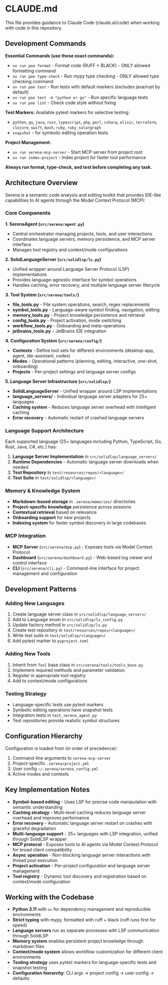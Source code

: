 # CLAUDE.md

This file provides guidance to Claude Code (claude.ai/code) when working with code in this repository.

## Development Commands

**Essential Commands (use these exact commands):**
- `uv run poe format` - Format code (RUFF + BLACK) - ONLY allowed formatting command
- `uv run poe type-check` - Run mypy type checking - ONLY allowed type checking command
- `uv run poe test` - Run tests with default markers (excludes java/rust by default)
- `uv run poe test -m "python or go"` - Run specific language tests
- `uv run poe lint` - Check code style without fixing

**Test Markers:**
Available pytest markers for selective testing:
- `python`, `go`, `java`, `rust`, `typescript`, `php`, `perl`, `csharp`, `elixir`, `terraform`, `clojure`, `swift`, `bash`, `ruby`, `ruby_solargraph`
- `snapshot` - for symbolic editing operation tests

**Project Management:**
- `uv run serena-mcp-server` - Start MCP server from project root
- `uv run index-project` - Index project for faster tool performance

**Always run format, type-check, and test before completing any task.**

## Architecture Overview

Serena is a semantic code analysis and editing toolkit that provides IDE-like capabilities to AI agents through the Model Context Protocol (MCP):

### Core Components

**1. SerenaAgent (`src/serena/agent.py`)**
- Central orchestrator managing projects, tools, and user interactions
- Coordinates language servers, memory persistence, and MCP server interface
- Manages tool registry and context/mode configurations

**2. SolidLanguageServer (`src/solidlsp/ls.py`)**  
- Unified wrapper around Language Server Protocol (LSP) implementations
- Provides language-agnostic interface for symbol operations
- Handles caching, error recovery, and multiple language server lifecycle

**3. Tool System (`src/serena/tools/`)**
- **file_tools.py** - File system operations, search, regex replacements
- **symbol_tools.py** - Language-aware symbol finding, navigation, editing
- **memory_tools.py** - Project knowledge persistence and retrieval
- **config_tools.py** - Project activation, mode switching
- **workflow_tools.py** - Onboarding and meta-operations
- **jetbrains_tools.py** - JetBrains IDE integration

**4. Configuration System (`src/serena/config/`)**
- **Contexts** - Define tool sets for different environments (desktop-app, agent, ide-assistant, codex)
- **Modes** - Operational patterns (planning, editing, interactive, one-shot, onboarding)
- **Projects** - Per-project settings and language server configs

**5. Language Server Infrastructure (`src/solidlsp/`)**
- **SolidLanguageServer** - Unified wrapper around LSP implementations
- **language_servers/** - Individual language server adapters for 25+ languages
- **Caching system** - Reduces language server overhead with intelligent caching
- **Error recovery** - Automatic restart of crashed language servers

### Language Support Architecture

Each supported language (25+ languages including Python, TypeScript, Go, Rust, Java, C#, etc.) has:
1. **Language Server Implementation** in `src/solidlsp/language_servers/`
2. **Runtime Dependencies** - Automatic language server downloads when needed
3. **Test Repository** in `test/resources/repos/<language>/`
4. **Test Suite** in `test/solidlsp/<language>/`

### Memory & Knowledge System

- **Markdown-based storage** in `.serena/memories/` directories
- **Project-specific knowledge** persistence across sessions
- **Contextual retrieval** based on relevance
- **Onboarding support** for new projects
- **Indexing system** for faster symbol discovery in large codebases

### MCP Integration

- **MCP Server** (`src/serena/mcp.py`) - Exposes tools via Model Context Protocol
- **Dashboard** (`src/serena/dashboard.py`) - Web-based log viewer and control interface
- **CLI** (`src/serena/cli.py`) - Command-line interface for project management and configuration

## Development Patterns

### Adding New Languages
1. Create language server class in `src/solidlsp/language_servers/`
2. Add to Language enum in `src/solidlsp/ls_config.py` 
3. Update factory method in `src/solidlsp/ls.py`
4. Create test repository in `test/resources/repos/<language>/`
5. Write test suite in `test/solidlsp/<language>/`
6. Add pytest marker to `pyproject.toml`

### Adding New Tools
1. Inherit from `Tool` base class in `src/serena/tools/tools_base.py`
2. Implement required methods and parameter validation
3. Register in appropriate tool registry
4. Add to context/mode configurations

### Testing Strategy
- Language-specific tests use pytest markers
- Symbolic editing operations have snapshot tests
- Integration tests in `test_serena_agent.py`
- Test repositories provide realistic symbol structures

## Configuration Hierarchy

Configuration is loaded from (in order of precedence):
1. Command-line arguments to `serena-mcp-server`
2. Project-specific `.serena/project.yml`
3. User config `~/.serena/serena_config.yml`
4. Active modes and contexts

## Key Implementation Notes

- **Symbol-based editing** - Uses LSP for precise code manipulation with semantic understanding
- **Caching strategy** - Multi-level caching reduces language server overhead and improves performance
- **Error recovery** - Automatic language server restart on crashes with graceful degradation
- **Multi-language support** - 25+ languages with LSP integration, unified through SolidLSP wrapper
- **MCP protocol** - Exposes tools to AI agents via Model Context Protocol for broad client compatibility
- **Async operation** - Non-blocking language server interactions with thread pool execution
- **Project activation** - Per-project configuration and language server management
- **Tool registry** - Dynamic tool discovery and registration based on context/mode configuration

## Working with the Codebase

- **Python 3.11** with `uv` for dependency management and reproducible environments
- **Strict typing** with mypy, formatted with ruff + black (ruff runs first for speed)
- **Language servers** run as separate processes with LSP communication through SolidLSP
- **Memory system** enables persistent project knowledge through markdown files
- **Context/mode system** allows workflow customization for different client environments
- **Testing strategy** uses pytest markers for language-specific tests and snapshot testing
- **Configuration hierarchy**: CLI args → project config → user config → defaults